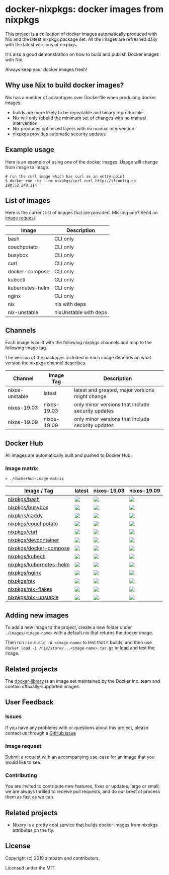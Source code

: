 # docker-nixpkgs: docker images from nixpkgs

This project is a collection of docker images automatically produced with Nix
and the latest nixpkgs package set. All the images are refreshed daily with
the latest versions of nixpkgs.

It's also a good demonstration on how to build and publish Docker images with
Nix.

Always keep your docker images fresh!

## Why use Nix to build docker images?

Nix has a number of advantages over Dockerfile when producing docker images:

* builds are more likely to be repeatable and binary reproducible
* Nix will only rebuild the minimum set of changes with no manual intervention
* Nix produces optimised layers with no manual intervention
* nixpkgs provides automatic security updates

## Example usage

Here is an example of using one of the docker images. Usage will change from
image to image.

```
# run the curl image which has curl as an entry-point
$ docker run -ti --rm nixpkgs/curl curl http://ifconfig.co
180.52.248.114
```

## List of images

Here is the current list of images that are provided. Missing one? Send an
[image request](#image-request).

| Image           | Description           |
| ---             | ---                   |
| bash            | CLI only              |
| couchpotato     | CLI only              |
| busybox         | CLI only              |
| curl            | CLI only              |
| docker-compose  | CLI only              |
| kubectl         | CLI only              |
| kubernetes-helm | CLI only              |
| nginx           | CLI only              |
| nix             | nix with deps         |
| nix-unstable    | nixUnstable with deps |

## Channels

Each image is built with the following nixpkgs channels and map to the
following image tag.

The version of the packages included in each image depends on what version the
nixpkgs channel describes.

| Channel        | Image Tag   | Description                                       |
| ---            | ---         | ---                                               |
| nixos-unstable | latest      | latest and greated, major versions might change   |
| nixos-19.03    | nixos-19.03 | only minor versions that include security updates |
| nixos-19.09    | nixos-19.09 | only minor versions that include security updates |

## Docker Hub

All images are automatically built and pushed to Docker Hub.

### Image matrix

`> ./dockerhub-image-matrix`
<!-- BEGIN mdsh -->
| Image / Tag | latest | nixos-19.03 | nixos-19.09 |
| ---         | ---    | ---         | ---         |
| [nixpkgs/bash](https://hub.docker.com/r/nixpkgs/bash) | [![](https://images.microbadger.com/badges/image/nixpkgs/bash.svg)](https://microbadger.com/images/nixpkgs/bash) | [![](https://images.microbadger.com/badges/image/nixpkgs/bash:nixos-19.03.svg)](https://microbadger.com/images/nixpkgs/bash:nixos-19.03) | [![](https://images.microbadger.com/badges/image/nixpkgs/bash:nixos-19.09.svg)](https://microbadger.com/images/nixpkgs/bash:nixos-19.09) |
| [nixpkgs/busybox](https://hub.docker.com/r/nixpkgs/busybox) | [![](https://images.microbadger.com/badges/image/nixpkgs/busybox.svg)](https://microbadger.com/images/nixpkgs/busybox) | [![](https://images.microbadger.com/badges/image/nixpkgs/busybox:nixos-19.03.svg)](https://microbadger.com/images/nixpkgs/busybox:nixos-19.03) | [![](https://images.microbadger.com/badges/image/nixpkgs/busybox:nixos-19.09.svg)](https://microbadger.com/images/nixpkgs/busybox:nixos-19.09) |
| [nixpkgs/caddy](https://hub.docker.com/r/nixpkgs/caddy) | [![](https://images.microbadger.com/badges/image/nixpkgs/caddy.svg)](https://microbadger.com/images/nixpkgs/caddy) | [![](https://images.microbadger.com/badges/image/nixpkgs/caddy:nixos-19.03.svg)](https://microbadger.com/images/nixpkgs/caddy:nixos-19.03) | [![](https://images.microbadger.com/badges/image/nixpkgs/caddy:nixos-19.09.svg)](https://microbadger.com/images/nixpkgs/caddy:nixos-19.09) |
| [nixpkgs/couchpotato](https://hub.docker.com/r/nixpkgs/couchpotato) | [![](https://images.microbadger.com/badges/image/nixpkgs/couchpotato.svg)](https://microbadger.com/images/nixpkgs/couchpotato) | [![](https://images.microbadger.com/badges/image/nixpkgs/couchpotato:nixos-19.03.svg)](https://microbadger.com/images/nixpkgs/couchpotato:nixos-19.03) | [![](https://images.microbadger.com/badges/image/nixpkgs/couchpotato:nixos-19.09.svg)](https://microbadger.com/images/nixpkgs/couchpotato:nixos-19.09) |
| [nixpkgs/curl](https://hub.docker.com/r/nixpkgs/curl) | [![](https://images.microbadger.com/badges/image/nixpkgs/curl.svg)](https://microbadger.com/images/nixpkgs/curl) | [![](https://images.microbadger.com/badges/image/nixpkgs/curl:nixos-19.03.svg)](https://microbadger.com/images/nixpkgs/curl:nixos-19.03) | [![](https://images.microbadger.com/badges/image/nixpkgs/curl:nixos-19.09.svg)](https://microbadger.com/images/nixpkgs/curl:nixos-19.09) |
| [nixpkgs/devcontainer](https://hub.docker.com/r/nixpkgs/devcontainer) | [![](https://images.microbadger.com/badges/image/nixpkgs/devcontainer.svg)](https://microbadger.com/images/nixpkgs/devcontainer) | [![](https://images.microbadger.com/badges/image/nixpkgs/devcontainer:nixos-19.03.svg)](https://microbadger.com/images/nixpkgs/devcontainer:nixos-19.03) | [![](https://images.microbadger.com/badges/image/nixpkgs/devcontainer:nixos-19.09.svg)](https://microbadger.com/images/nixpkgs/devcontainer:nixos-19.09) |
| [nixpkgs/docker-compose](https://hub.docker.com/r/nixpkgs/docker-compose) | [![](https://images.microbadger.com/badges/image/nixpkgs/docker-compose.svg)](https://microbadger.com/images/nixpkgs/docker-compose) | [![](https://images.microbadger.com/badges/image/nixpkgs/docker-compose:nixos-19.03.svg)](https://microbadger.com/images/nixpkgs/docker-compose:nixos-19.03) | [![](https://images.microbadger.com/badges/image/nixpkgs/docker-compose:nixos-19.09.svg)](https://microbadger.com/images/nixpkgs/docker-compose:nixos-19.09) |
| [nixpkgs/kubectl](https://hub.docker.com/r/nixpkgs/kubectl) | [![](https://images.microbadger.com/badges/image/nixpkgs/kubectl.svg)](https://microbadger.com/images/nixpkgs/kubectl) | [![](https://images.microbadger.com/badges/image/nixpkgs/kubectl:nixos-19.03.svg)](https://microbadger.com/images/nixpkgs/kubectl:nixos-19.03) | [![](https://images.microbadger.com/badges/image/nixpkgs/kubectl:nixos-19.09.svg)](https://microbadger.com/images/nixpkgs/kubectl:nixos-19.09) |
| [nixpkgs/kubernetes-helm](https://hub.docker.com/r/nixpkgs/kubernetes-helm) | [![](https://images.microbadger.com/badges/image/nixpkgs/kubernetes-helm.svg)](https://microbadger.com/images/nixpkgs/kubernetes-helm) | [![](https://images.microbadger.com/badges/image/nixpkgs/kubernetes-helm:nixos-19.03.svg)](https://microbadger.com/images/nixpkgs/kubernetes-helm:nixos-19.03) | [![](https://images.microbadger.com/badges/image/nixpkgs/kubernetes-helm:nixos-19.09.svg)](https://microbadger.com/images/nixpkgs/kubernetes-helm:nixos-19.09) |
| [nixpkgs/nginx](https://hub.docker.com/r/nixpkgs/nginx) | [![](https://images.microbadger.com/badges/image/nixpkgs/nginx.svg)](https://microbadger.com/images/nixpkgs/nginx) | [![](https://images.microbadger.com/badges/image/nixpkgs/nginx:nixos-19.03.svg)](https://microbadger.com/images/nixpkgs/nginx:nixos-19.03) | [![](https://images.microbadger.com/badges/image/nixpkgs/nginx:nixos-19.09.svg)](https://microbadger.com/images/nixpkgs/nginx:nixos-19.09) |
| [nixpkgs/nix](https://hub.docker.com/r/nixpkgs/nix) | [![](https://images.microbadger.com/badges/image/nixpkgs/nix.svg)](https://microbadger.com/images/nixpkgs/nix) | [![](https://images.microbadger.com/badges/image/nixpkgs/nix:nixos-19.03.svg)](https://microbadger.com/images/nixpkgs/nix:nixos-19.03) | [![](https://images.microbadger.com/badges/image/nixpkgs/nix:nixos-19.09.svg)](https://microbadger.com/images/nixpkgs/nix:nixos-19.09) |
| [nixpkgs/nix-flakes](https://hub.docker.com/r/nixpkgs/nix-flakes) | [![](https://images.microbadger.com/badges/image/nixpkgs/nix-flakes.svg)](https://microbadger.com/images/nixpkgs/nix-flakes) | [![](https://images.microbadger.com/badges/image/nixpkgs/nix-flakes:nixos-19.03.svg)](https://microbadger.com/images/nixpkgs/nix-flakes:nixos-19.03) | [![](https://images.microbadger.com/badges/image/nixpkgs/nix-flakes:nixos-19.09.svg)](https://microbadger.com/images/nixpkgs/nix-flakes:nixos-19.09) |
| [nixpkgs/nix-unstable](https://hub.docker.com/r/nixpkgs/nix-unstable) | [![](https://images.microbadger.com/badges/image/nixpkgs/nix-unstable.svg)](https://microbadger.com/images/nixpkgs/nix-unstable) | [![](https://images.microbadger.com/badges/image/nixpkgs/nix-unstable:nixos-19.03.svg)](https://microbadger.com/images/nixpkgs/nix-unstable:nixos-19.03) | [![](https://images.microbadger.com/badges/image/nixpkgs/nix-unstable:nixos-19.09.svg)](https://microbadger.com/images/nixpkgs/nix-unstable:nixos-19.09) |
<!-- END mdsh -->

## Adding new images

To add a new image to the project, create a new folder under
`./images/<image-name>` with a default.nix that returns the docker image.

Then run `nix-build -A <image-name>` to test that it builds, and
then use
`docker load -i /nix/store/...<image-name>.tar.gz` to load and test the image.

## Related projects

The [docker-library](https://github.com/docker-library/official-images#readme)
is an image set maintained by the Docker Inc. team and contain
officially-supported images.

## User Feedback

### Issues

If you have any problems with or questions about this project, please contact
us through a [GitHub issue](https://github.com/nix-community/docker-nixpkgs/issues/new)

### Image request

[Submit a request](https://github.com/nix-community/docker-nixpkgs/issues/new)
with an accompanying use-case for an image that you would like to see.

### Contributing

You are invited to contribute new features, fixes or updates, large or small;
we are always thrilled to receive pull requests, and do our brest ot process
them as fast as we can.

## Related projects

* [Nixery](https://nixery.dev/) is a pretty cool service that builds docker
  images from nixpkgs attributes on the fly.

## License

Copyright (c) 2019 zimbatm and contributors.

Licensed under the MIT.
